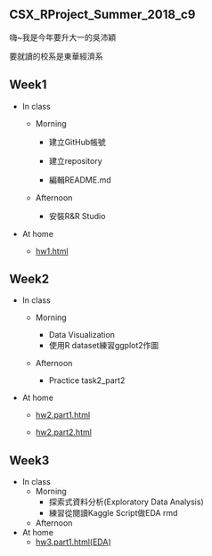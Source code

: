 ## CSX_RProject_Summer_2018_c9
嗨~我是今年要升大一的吳沛穎

要就讀的校系是東華經濟系

## Week1
* In class
  
  *  Morning

     * 建立GitHub帳號
 
     * 建立repository
 
     * 編輯README.md
 
  * Afternoon

    * 安裝R&R Studio
 
* At home

  * [hw1.html](https://peiyingwu0705.github.io/Peiying/hw1/hw_1)

## Week2
* In class
    * Morning
      * Data Visualization
      * 使用R dataset練習ggplot2作圖
   
    * Afternoon
   
      * Practice task2_part2

* At home

  * [hw2.part1.html](https://peiyingwu0705.github.io/Peiying/hw2/hw2_part1.html)

  * [hw2.part2.html](https://peiyingwu0705.github.io/Peiying/hw2/hw2_part2.html)

## Week3
* In class
    * Morning
      * 探索式資料分析(Exploratory Data Analysis)
      * 練習從閱讀Kaggle Script做EDA rmd
    * Afternoon
* At home    
  * [hw3.part1.html(EDA)](https://peiyingwu0705.github.io/Peiying/hw3/hw3_part1.html)
